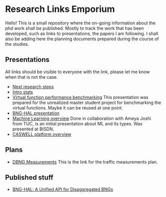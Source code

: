 # Research Links Emporium

Hello! This is a small repository where the on-going information about the phd work shall be published. Mostly to track the work that has been developed, such as links to presentations,
the papers I am following. I shall also be adding here the planning documents prepared during the course of the studies.

## Presentations

All links should be visible to everyone with the link, please let me know when that is not the case.

* [Next research steps](https://docs.google.com/presentation/d/1nQrWBsNHM7JuzxKupqIy4x8VtmsP0BANBXUnKdnXWyY/edit?usp=sharing)
* [Intro stats](https://docs.google.com/presentation/d/1QuUIis23fo33pzIOjXtRDluhpNCTnQwXt48LdimazRA/edit?usp=sharing)
* [Virtual function performance benchmarking](https://docs.google.com/presentation/d/1p2yPKPnERp4iJ3NklOPqwXmV3SGJubUVlEqNP_cUGiY/edit?usp=sharing)
This presentation was prepared for the unrealized master student project for benchmarking the virtual functions. Maybe it can be reused at one point.
* [BNG-HAL presentation](https://docs.google.com/presentation/d/1SAISxUQ-1muUMb-BiF_8YRlrCdiHN9cHHVU2SOw3UVA/edit?usp=sharing)
* [Machine Learning overview](https://docs.google.com/presentation/d/16-P0cm302w0zCp0pfbmiWcf8vSKiu77dGBBwHdSQ9LI/edit?usp=sharing)
Done in collaboration with Ameya Joshi from TUC, is an initial presentation about ML and its types. Was presented at BISDN.
* [CASWELL platform overview](https://docs.google.com/presentation/d/1wiW-9OxizeVXvAVMcbFA6tx4mLmOBpjeutvP3Ikk9Ww/edit?usp=sharing)

## Plans

* [DBNG Measurements](traffic_classes_analysis.pdf)
This is the link for the traffic measurements plan.

## Published stuff
* [BNG-HAL: A Unified API for Disaggregated BNGs](https://ieeexplore.ieee.org/document/9665122)
